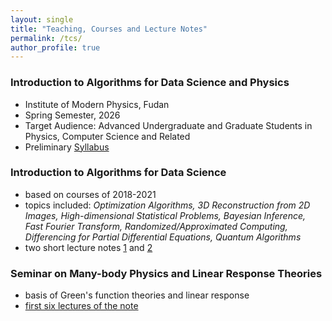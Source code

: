```yaml
---
layout: single
title: "Teaching, Courses and Lecture Notes"
permalink: /tcs/
author_profile: true
---
```


### Introduction to Algorithms for Data Science and Physics
* Institute of Modern Physics, Fudan
* Spring Semester, 2026
* Target Audience: Advanced Undergraduate and Graduate Students in Physics, Computer Science and Related
* Preliminary [Syllabus](https://bjcai-phys.github.io/images/Syllabus-2026-DataScience.pdf)

### Introduction to Algorithms for Data Science
* based on courses of 2018-2021
* topics included: *Optimization Algorithms, 3D Reconstruction from 2D Images, High-dimensional Statistical Problems, Bayesian Inference, Fast Fourier Transform, Randomized/Approximated Computing, Differencing for Partial Differential Equations, Quantum Algorithms*
* two short lecture notes [1](https://bjcai-phys.github.io/images/Tu1-pp.pdf) and [2](https://bjcai-phys.github.io/images/Tu2-pp.pdf)

### Seminar on Many-body Physics and Linear Response Theories
* basis of Green's function theories and linear response 
* [first six lectures of the note](https://bjcai-phys.github.io/images/LN_GFxx.pdf)
